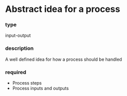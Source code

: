 # Abstract idea for a process

### type


input-output

### description


A well defined idea for how a process should be handled

### required


 - Process steps
 - Process inputs and outputs
